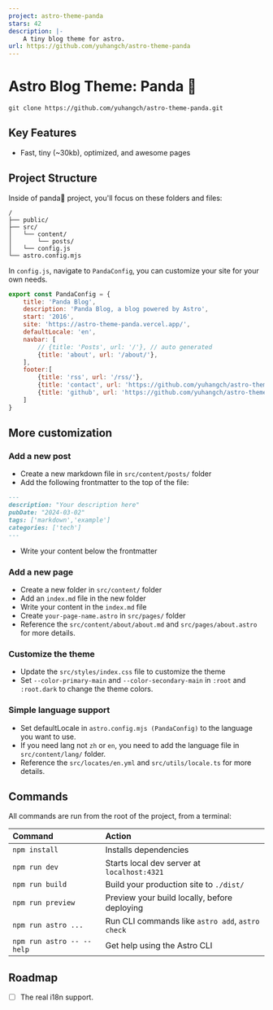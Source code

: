 ```yaml
---
project: astro-theme-panda
stars: 42
description: |-
    A tiny blog theme for astro.
url: https://github.com/yuhangch/astro-theme-panda
---
```


# Astro Blog Theme: Panda 🐼

```
git clone https://github.com/yuhangch/astro-theme-panda.git
```
## Key Features

- Fast, tiny (~30kb), optimized, and awesome pages


##  Project Structure

Inside of panda🐼 project, you'll focus on these folders and files:

```
/
├── public/
├── src/
│   └── content/
│       └── posts/
│   └── config.js
└── astro.config.mjs
```

In `config.js`, navigate to `PandaConfig`, you can customize your site for your own needs.

```javascript
export const PandaConfig = {
    title: 'Panda Blog',
    description: 'Panda Blog, a blog powered by Astro',
    start: '2016',
    site: 'https://astro-theme-panda.vercel.app/',
    defaultLocale: 'en',
    navbar: [
        // {title: 'Posts', url: '/'}, // auto generated
        {title: 'about', url: '/about/'},
    ],
    footer:[
        {title: 'rss', url: '/rss/'},
        {title: 'contact', url: 'https://github.com/yuhangch/astro-theme-panda/issues/new'},
        {title: 'github', url: 'https://github.com/yuhangch/astro-theme-panda'},
    ]
}
```

## More customization

### Add a new post

- Create a new markdown file in `src/content/posts/` folder
- Add the following frontmatter to the top of the file:

```markdown
---
description: "Your description here"
pubDate: "2024-03-02"
tags: ['markdown','example']
categories: ['tech']
---
```

- Write your content below the frontmatter

### Add a new page

- Create a new folder in `src/content/` folder
- Add an `index.md` file in the new folder
- Write your content in the `index.md` file
- Create `your-page-name.astro` in `src/pages/` folder
- Reference the `src/content/about/about.md` and `src/pages/about.astro` for more details.


### Customize the theme

- Update the `src/styles/index.css` file to customize the theme
- Set `--color-primary-main` and `--color-secondary-main` in `:root` and `:root.dark` to change the theme colors.


### Simple language support

- Set defaultLocale in `astro.config.mjs (PandaConfig)` to the language you want to use.
- If you need lang not `zh` or `en`, you need to add the language file in `src/content/lang/` folder.
- Reference the `src/locates/en.yml` and `src/utils/locale.ts` for more details.


##  Commands

All commands are run from the root of the project, from a terminal:

| Command                   | Action                                           |
| :------------------------ |:-------------------------------------------------|
| `npm install`             | Installs dependencies                            |
| `npm run dev`             | Starts local dev server at `localhost:4321`      |
| `npm run build`           | Build your production site to `./dist/`          |
| `npm run preview`         | Preview your build locally, before deploying     |
| `npm run astro ...`       | Run CLI commands like `astro add`, `astro check` |
| `npm run astro -- --help` | Get help using the Astro CLI                     |


## Roadmap

- [ ] The real i18n support.

